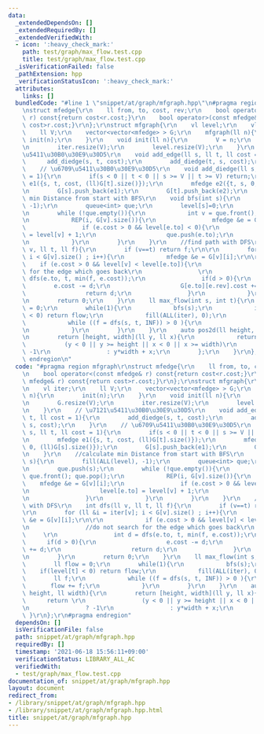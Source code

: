 ```yaml
---
data:
  _extendedDependsOn: []
  _extendedRequiredBy: []
  _extendedVerifiedWith:
  - icon: ':heavy_check_mark:'
    path: test/graph/max_flow.test.cpp
    title: test/graph/max_flow.test.cpp
  _isVerificationFailed: false
  _pathExtension: hpp
  _verificationStatusIcon: ':heavy_check_mark:'
  attributes:
    links: []
  bundledCode: "#line 1 \"snippet/at/graph/mfgraph.hpp\"\n#pragma region mfgraph\r\
    \nstruct mfedge{\r\n    ll from, to, cost, rev;\r\n    bool operator<(const mfedge&\
    \ r) const{return cost<r.cost;}\r\n    bool operator>(const mfedge& r) const{return\
    \ cost>r.cost;}\r\n};\r\nstruct mfgraph{\r\n    vl level;\r\n    vl iter;\r\n\
    \    ll V;\r\n    vector<vector<mfedge> > G;\r\n    mfgraph(ll n){\r\n       \
    \ init(n);\r\n    }\r\n    void init(ll n){\r\n        V = n;\r\n        G.resize(V);\r\
    \n        iter.resize(V);\r\n        level.resize(V);\r\n    }\r\n    // \u7121\
    \u5411\u30B0\u30E9\u30D5\r\n    void add_edge(ll s, ll t, ll cost = 1){\r\n  \
    \      add_diedge(s, t, cost);\r\n        add_diedge(t, s, cost);\r\n    }\r\n\
    \    // \u6709\u5411\u30B0\u30E9\u30D5\r\n    void add_diedge(ll s, ll t, ll cost\
    \ = 1){\r\n        if(s < 0 || t < 0 || s >= V || t >= V) return;\r\n        mfedge\
    \ e1({s, t, cost, (ll)G[t].size()});\r\n        mfedge e2({t, s, 0, (ll)G[s].size()});\r\
    \n        G[s].push_back(e1);\r\n        G[t].push_back(e2);\r\n    }\r\n    //calculate\
    \ min Distance from start with BFS\r\n    void bfs(int s){\r\n        fill(ALL(level),\
    \ -1);\r\n        queue<int> que;\r\n        level[s]=0;\r\n        que.push(s);\r\
    \n        while (!que.empty()){\r\n            int v = que.front(); que.pop();\r\
    \n            REP(i, G[v].size()){\r\n                mfedge &e = G[v][i];\r\n\
    \                if (e.cost > 0 && level[e.to] < 0){\r\n                    level[e.to]\
    \ = level[v] + 1;\r\n                    que.push(e.to);\r\n                }\r\
    \n            }\r\n        }\r\n    }\r\n    //find path with DFS\r\n    int dfs(ll\
    \ v, ll t, ll f){\r\n        if (v==t) return f;\r\n\r\n        for (ll &i = iter[v];\
    \ i < G[v].size() ; i++){\r\n            mfedge &e = G[v][i];\r\n\r\n        \
    \    if (e.cost > 0 && level[v] < level[e.to]){\r\n                //do not search\
    \ for the edge which goes back\r\n                \r\n                int d =\
    \ dfs(e.to, t, min(f, e.cost));\r\n                if(d > 0){\r\n            \
    \        e.cost -= d;\r\n                    G[e.to][e.rev].cost += d;\r\n   \
    \                 return d;\r\n                }\r\n            }\r\n        }\r\
    \n        return 0;\r\n    }\r\n    ll max_flow(int s, int t){\r\n        ll flow\
    \ = 0;\r\n        while(1){\r\n            bfs(s);\r\n            if(level[t]\
    \ < 0) return flow;\r\n            fill(ALL(iter), 0);\r\n            ll f;\r\n\
    \            while ((f = dfs(s, t, INF)) > 0 ){\r\n                flow += f;\r\
    \n            }\r\n        }\r\n    }\r\n    auto pos2d(ll height, ll width){\r\
    \n        return [height, width](ll y, ll x){\r\n            return \r\n     \
    \           (y < 0 || y >= height || x < 0 || x >= width)\r\n                ?\
    \ -1\r\n                : y*width + x;\r\n        };\r\n    }\r\n};\r\n#pragma\
    \ endregion\n"
  code: "#pragma region mfgraph\r\nstruct mfedge{\r\n    ll from, to, cost, rev;\r\
    \n    bool operator<(const mfedge& r) const{return cost<r.cost;}\r\n    bool operator>(const\
    \ mfedge& r) const{return cost>r.cost;}\r\n};\r\nstruct mfgraph{\r\n    vl level;\r\
    \n    vl iter;\r\n    ll V;\r\n    vector<vector<mfedge> > G;\r\n    mfgraph(ll\
    \ n){\r\n        init(n);\r\n    }\r\n    void init(ll n){\r\n        V = n;\r\
    \n        G.resize(V);\r\n        iter.resize(V);\r\n        level.resize(V);\r\
    \n    }\r\n    // \u7121\u5411\u30B0\u30E9\u30D5\r\n    void add_edge(ll s, ll\
    \ t, ll cost = 1){\r\n        add_diedge(s, t, cost);\r\n        add_diedge(t,\
    \ s, cost);\r\n    }\r\n    // \u6709\u5411\u30B0\u30E9\u30D5\r\n    void add_diedge(ll\
    \ s, ll t, ll cost = 1){\r\n        if(s < 0 || t < 0 || s >= V || t >= V) return;\r\
    \n        mfedge e1({s, t, cost, (ll)G[t].size()});\r\n        mfedge e2({t, s,\
    \ 0, (ll)G[s].size()});\r\n        G[s].push_back(e1);\r\n        G[t].push_back(e2);\r\
    \n    }\r\n    //calculate min Distance from start with BFS\r\n    void bfs(int\
    \ s){\r\n        fill(ALL(level), -1);\r\n        queue<int> que;\r\n        level[s]=0;\r\
    \n        que.push(s);\r\n        while (!que.empty()){\r\n            int v =\
    \ que.front(); que.pop();\r\n            REP(i, G[v].size()){\r\n            \
    \    mfedge &e = G[v][i];\r\n                if (e.cost > 0 && level[e.to] < 0){\r\
    \n                    level[e.to] = level[v] + 1;\r\n                    que.push(e.to);\r\
    \n                }\r\n            }\r\n        }\r\n    }\r\n    //find path\
    \ with DFS\r\n    int dfs(ll v, ll t, ll f){\r\n        if (v==t) return f;\r\n\
    \r\n        for (ll &i = iter[v]; i < G[v].size() ; i++){\r\n            mfedge\
    \ &e = G[v][i];\r\n\r\n            if (e.cost > 0 && level[v] < level[e.to]){\r\
    \n                //do not search for the edge which goes back\r\n           \
    \     \r\n                int d = dfs(e.to, t, min(f, e.cost));\r\n          \
    \      if(d > 0){\r\n                    e.cost -= d;\r\n                    G[e.to][e.rev].cost\
    \ += d;\r\n                    return d;\r\n                }\r\n            }\r\
    \n        }\r\n        return 0;\r\n    }\r\n    ll max_flow(int s, int t){\r\n\
    \        ll flow = 0;\r\n        while(1){\r\n            bfs(s);\r\n        \
    \    if(level[t] < 0) return flow;\r\n            fill(ALL(iter), 0);\r\n    \
    \        ll f;\r\n            while ((f = dfs(s, t, INF)) > 0 ){\r\n         \
    \       flow += f;\r\n            }\r\n        }\r\n    }\r\n    auto pos2d(ll\
    \ height, ll width){\r\n        return [height, width](ll y, ll x){\r\n      \
    \      return \r\n                (y < 0 || y >= height || x < 0 || x >= width)\r\
    \n                ? -1\r\n                : y*width + x;\r\n        };\r\n   \
    \ }\r\n};\r\n#pragma endregion"
  dependsOn: []
  isVerificationFile: false
  path: snippet/at/graph/mfgraph.hpp
  requiredBy: []
  timestamp: '2021-06-18 15:56:11+09:00'
  verificationStatus: LIBRARY_ALL_AC
  verifiedWith:
  - test/graph/max_flow.test.cpp
documentation_of: snippet/at/graph/mfgraph.hpp
layout: document
redirect_from:
- /library/snippet/at/graph/mfgraph.hpp
- /library/snippet/at/graph/mfgraph.hpp.html
title: snippet/at/graph/mfgraph.hpp
---
```

